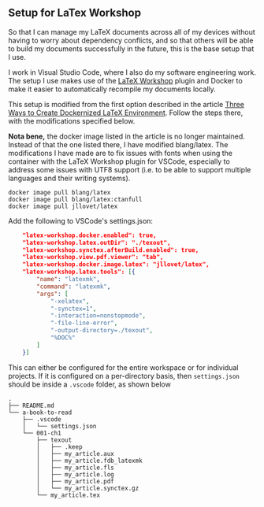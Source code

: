 ## Setup for LaTex Workshop

So that I can manage my LaTeX documents across all of my devices without having to worry about dependency conflicts, and so that others will be able to build my documents successfully in the future, this is the base setup that I use.

I work in Visual Studio Code, where I also do my software engineering work. The setup I use makes use of the [LaTeX Workshop](https://marketplace.visualstudio.com/items?itemName=James-Yu.latex-workshop) plugin and Docker to make it easier to automatically recompile my documents locally.

This setup is modified from the first option described in the article [Three Ways to Create Dockernized LaTeX Environment](https://towardsdatascience.com/three-ways-to-create-dockernized-latex-environment-2534163ee0c4). Follow the steps there, with the modifications specified below.

**Nota bene,** the docker image listed in the article is no longer maintained. Instead of that the one listed there, I have modified blang/latex. The modifications I have made are to fix issues with fonts when using the container with the LaTeX Workshop plugin for VSCode, especially to address some issues with UTF8 support (i.e. to be able to support multiple languages and their writing systems).

```SHELL
docker image pull blang/latex
docker image pull blang/latex:ctanfull
docker image pull jllovet/latex
```

Add the following to VSCode's settings.json:
```JSON
    "latex-workshop.docker.enabled": true,
    "latex-workshop.latex.outDir": "./texout",
    "latex-workshop.synctex.afterBuild.enabled": true,
    "latex-workshop.view.pdf.viewer": "tab",
    "latex-workshop.docker.image.latex": "jllovet/latex",
    "latex-workshop.latex.tools": [{
        "name": "latexmk",
        "command": "latexmk",
        "args": [
            "-xelatex",
            "-synctex=1",
            "-interaction=nonstopmode",
            "-file-line-error",
            "-output-directory=./texout",
            "%DOC%"
        ]
    }]
```
This can either be configured for the entire workspace or for individual projects. If it is configured on a per-directory basis, then `settings.json` should be inside a `.vscode` folder, as shown below

```SHELL
.
├── README.md
└── a-book-to-read
    ├── .vscode
    │   └── settings.json
    └── 001-ch1
        ├── texout
        │   ├── .keep
        │   ├── my_article.aux
        │   ├── my_article.fdb_latexmk
        │   ├── my_article.fls
        │   ├── my_article.log
        │   ├── my_article.pdf
        │   └── my_article.synctex.gz
        └── my_article.tex
```